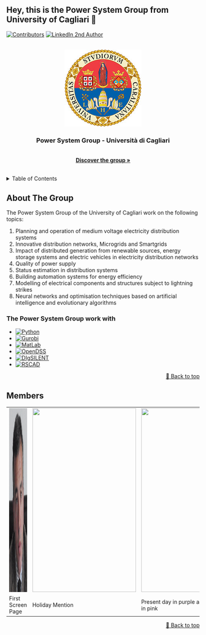 ## Hey, this is the Power System Group from University of Cagliari 👋

[![Contributors][contributors-shield2]][contributors-url2]
[![LinkedIn 2nd Author][linkedin-shield2]][linkedin-url-2nd]

<!-- ![Unica Logo](https://github.com/UnicaPowerSystem/.github/blob/main/profile/logo-unica.jpg) -->

<!-- PROJECT LOGO -->
<br />
<div align="center">
  <img src="https://github.com/UnicaPowerSystem/.github/blob/main/profile/logo-unica.jpg" />
</a>
  <h3 align="center">Power System Group - Università di Cagliari</h3>
  <p align="center">
    <br />
    <a href="https://web.unica.it/unica/en/dip_ingelettrica.page"><strong>Discover the group »</strong>
    </a>
    <br />
    <br />
  </p>
</div>



<!-- TABLE OF CONTENTS -->
<details>
  <summary>Table of Contents</summary>
  <ol>
    <li><a href="#about-the-group">About The Group</a>
      <ul>
        <li><a href="#the-power-system-group-work-with">We work with with</a></li>
      </ul>
    <li><a href="#members">Members</a></li>
  </ol>
</details>



<!-- ABOUT THE GROUP -->
## About The Group

<!--[![Product Name Screen Shot][product-screenshot]](https://example.com)-->

<!-- Here's a blank template to get started: To avoid retyping too much info. Do a search and replace with your text editor for the following: `github_username`, `repo_name`, `twitter_handle`, `linkedin_username`, `email_client`, `email`, `project_title`, `project_description`-->
<!-- Link for emoji https://www.webfx.com/tools/emoji-cheat-sheet/ -->

The Power System Group of the University of Cagliari work on the following topics:
1. Planning and operation of medium voltage electricity distribution systems
2. Innovative distribution networks, Microgrids and Smartgrids
3. Impact of distributed generation from renewable sources, energy storage systems and electric vehicles in electricity distribution networks
4. Quality of power supply
5. Status estimation in distribution systems
6. Building automation systems for energy efficiency
7. Modelling of electrical components and structures subject to lightning strikes
8. Neural networks and optimisation techniques based on artificial intelligence and evolutionary algorithms


<!-- We work with -->
### The Power System Group work with
* [![Python][Python-shield]][Python-url]
* [![Gurobi][Gurobi-shield]][Gurobi-url]
* [![MatLab][MatLab-shield]][MatLab-url]
* [![OpenDSS][OpenDSS-shield]][OpenDSS-url]
* [![DIgSILENT][DIgSILENT-shiled]][DIgSILENT-url]
* [![RSCAD][RSCAD-shield]][RSCAD-url]

<p align="right"><a href="#top">🔼 Back to top</a></p>


<!-- Members -->
## Members
<table>
  <tr>
    <td><img src="https://github.com/UnicaPowerSystem/.github/blob/main/profile/Pilo_photo.jpg" width=270 height=480></td>
    <td><img src="screenshots/Screenshot_1582745125.png" width=270 height=480></td>
    <td><img src="screenshots/Screenshot_1582745139.png" width=270 height=480></td>
  </tr>
  <tr>
    <div align="center">
    <td>First Screen Page</td>
    <td>Holiday Mention</td>
    <td>Present day in purple and selected day in pink</td>
  </tr>
 </table>


<p align="right"><a href="#top">🔼 Back to top</a></p>




<!-- MARKDOWN LINKS & IMAGES -->
<!-- https://www.markdownguide.org/basic-syntax/#reference-style-links -->
<!-- To create your personalise shield go to: https://shields.io/ -->
[contributors-shield2]: https://img.shields.io/badge/Contributors-Marco%20Galici-green
[contributors-url2]: https://www.researchgate.net/profile/Marco-Galici

[linkedin-shield2]: https://img.shields.io/badge/LinkedIn-ID--Marco%20Galici-lightgrey
[linkedin-url-2nd]: https://it.linkedin.com/in/marco-galici-493069190

[Python-shield]: https://img.shields.io/badge/Python-py-green
[Python-url]: https://www.python.org/
[Gurobi-shield]: https://img.shields.io/badge/Gurobi-py-red
[Gurobi-url]: https://www.gurobi.com/
[MatLab-shield]: https://img.shields.io/badge/MatLab-mat-%23A04000
[MatLab-url]: https://www.mathworks.com/products/matlab.html
[OpenDSS-shield]: https://img.shields.io/badge/OpenDSS-dss-%23BCAEAA
[OpenDSS-url]: https://sourceforge.net/projects/electricdss/
[DIgSILENT-shiled]: https://img.shields.io/badge/DIgSILENT-pfd-%237D2208
[DIgSILENT-url]: https://www.digsilent.de/en/
[RSCAD-shield]: https://img.shields.io/badge/RSCAD-dfx-%231463DE
[RSCAD-url]: https://www.rtds.com
